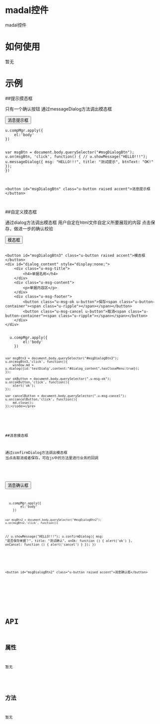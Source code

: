 # madal控件

madal控件

# 如何使用

暂无

# 示例


##提示摸态框

只有一个确认按钮
通过messageDialog方法调出模态框


<script>u.compMgr.apply({
    el:'body'
})

var msgBtn = document.body.querySelector("#msgDialogBtn");
u.on(msgBtn, 'click', function() {
    //            u.showMessage("HELLO!!!");
    u.messageDialog({ msg: "HELLO!!!", title: "测试提示", btnText: "OK!" });
})

</script>
<div class="example-content">
<button id="msgDialogBtn" class="u-button raised accent">消息提示框</button>

   
</div>
<div class="examples-code"><pre><code>u.compMgr.apply({
    el:'body'
})

var msgBtn = document.body.querySelector("#msgDialogBtn");
u.on(msgBtn, 'click', function() {
    //            u.showMessage("HELLO!!!");
    u.messageDialog({ msg: "HELLO!!!", title: "测试提示", btnText: "OK!" });
})
</code></pre>
</div>
<div class="examples-code"><pre><code>
&lt;button id="msgDialogBtn" class="u-button raised accent">消息提示框&lt;/button>

   </code></pre>
</div>

##自定义摸态框

通过dialog方法调出模态框
用户自定在html文件自定义所要展现的内容
点击保存，做进一步的确认校验

<div class="example-content">
<button id="msgDialogBtn3" class="u-button raised accent">模态框</button>
<div id="dialog_content" style="display:none;">
	<div class="u-msg-title">
		<h4>单据名称</h4>
	</div>
	<div class="u-msg-content">
		<p>单据内容区</p>
	</div>
	<div class="u-msg-footer">
		<button class="u-msg-ok u-button">保存<span class="u-button-container"><span class="u-ripple"></span></span></button>
		<button class="u-msg-cancel u-button">取消<span class="u-button-container"><span class="u-ripple"></span></span></button>
	</div>
</div>
   
</div>
<script>  u.compMgr.apply({
        el:'body'
    })

	var msgBtn3 = document.body.querySelector("#msgDialogBtn3");
	u.on(msgBtn3,'click', function(){
		window.md = u.dialog({id:'testDialg',content:"#dialog_content",hasCloseMenu:true});
	});
	
	var okButton = document.body.querySelector(".u-msg-ok");
	u.on(okButton,'click', function(){
		alert('ok');
	});
	
	var cancelButton = document.body.querySelector(".u-msg-cancel");
	u.on(cancelButton,'click', function(){
		md.close();
	});
</script>
<div class="examples-code"><pre><code>
&lt;button id="msgDialogBtn3" class="u-button raised accent">模态框&lt;/button>
&lt;div id="dialog_content" style="display:none;">
	&lt;div class="u-msg-title">
		&lt;h4>单据名称&lt;/h4>
	&lt;/div>
	&lt;div class="u-msg-content">
		&lt;p>单据内容区&lt;/p>
	&lt;/div>
	&lt;div class="u-msg-footer">
		&lt;button class="u-msg-ok u-button">保存&lt;span class="u-button-container">&lt;span class="u-ripple">&lt;/span>&lt;/span>&lt;/button>
		&lt;button class="u-msg-cancel u-button">取消&lt;span class="u-button-container">&lt;span class="u-ripple">&lt;/span>&lt;/span>&lt;/button>
	&lt;/div>
&lt;/div>
   </code></pre>
</div>
<div class="examples-code"><pre><code>  u.compMgr.apply({
        el:'body'
    })

	var msgBtn3 = document.body.querySelector("#msgDialogBtn3");
	u.on(msgBtn3,'click', function(){
		window.md = u.dialog({id:'testDialg',content:"#dialog_content",hasCloseMenu:true});
	});
	
	var okButton = document.body.querySelector(".u-msg-ok");
	u.on(okButton,'click', function(){
		alert('ok');
	});
	
	var cancelButton = document.body.querySelector(".u-msg-cancel");
	u.on(cancelButton,'click', function(){
		md.close();
	});</code></pre>
</div>

##消息摸态框

通过confirmDialog方法调出模态框
当点击取消或者保存，可在js中的方法里进行业务的回调 

<script>  u.compMgr.apply({
        el:'body'
    })

 
    var msgBtn2 = document.body.querySelector("#msgDialogBtn2");
    u.on(msgBtn2,'click', function(){
//            u.showMessage("HELLO!!!");
        u.confirmDialog({
            msg: "是否保存单据？",
            title: "测试确认",
            onOk: function () {
                alert('ok')
            },
            onCancel: function () {
                alert('cancel')
            }
        });
    })
	
</script>
<div class="example-content">
<button id="msgDialogBtn2" class="u-button raised accent">消息确认框</button>

   
</div>
<div class="examples-code"><pre><code>  u.compMgr.apply({
        el:'body'
    })

 
    var msgBtn2 = document.body.querySelector("#msgDialogBtn2");
    u.on(msgBtn2,'click', function(){
//            u.showMessage("HELLO!!!");
        u.confirmDialog({
            msg: "是否保存单据？",
            title: "测试确认",
            onOk: function () {
                alert('ok')
            },
            onCancel: function () {
                alert('cancel')
            }
        });
    })
	</code></pre>
</div>
<div class="examples-code"><pre><code>
&lt;button id="msgDialogBtn2" class="u-button raised accent">消息确认框&lt;/button>

   </code></pre>
</div>


<!--### 示例1

示例1说明

### 示例2

示例2说-->

# API

## 属性

暂无
<!--### 属性1

属性1说明

### 属性2

属性2说明-->

## 方法

暂无
<!--### 方法1

方法1说明

### 方法2

方法2说明-->
